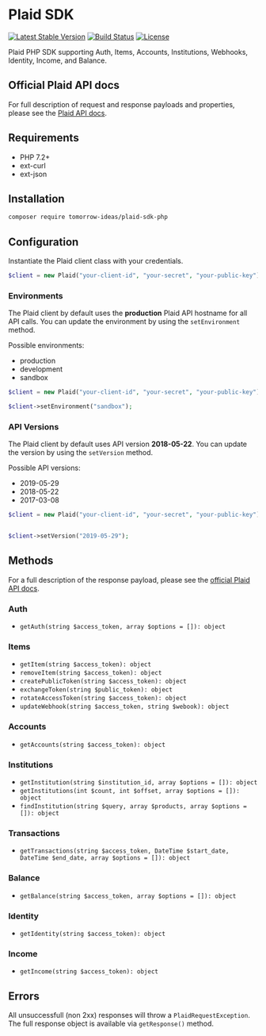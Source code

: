 # Plaid SDK
[![Latest Stable Version](https://img.shields.io/packagist/v/tomorrow-ideas/plaid-sdk-php.svg?style=flat-square)](https://packagist.org/packages/tomorrow-ideas/plaid-sdk-php)
[![Build Status](https://img.shields.io/travis/TomorrowIdeas/plaid-sdk-php.svg?style=flat-square)](https://travis-ci.org/TomorrowIdeas/plaid-sdk-php)
[![License](https://img.shields.io/github/license/TomorrowIdeas/plaid-sdk-php.svg?style=flat-square)](https://packagist.org/packages/tomorrow-ideas/plaid-sdk-php)

Plaid PHP SDK supporting Auth, Items, Accounts, Institutions, Webhooks, Identity, Income, and Balance.

## Official Plaid API docs
For full description of request and response payloads and properties, please see the [Plaid API docs](https://plaid.com/docs/).

## Requirements
* PHP 7.2+
* ext-curl
* ext-json

## Installation
```bash
composer require tomorrow-ideas/plaid-sdk-php
````

## Configuration
Instantiate the Plaid client class with your credentials.

```php
$client = new Plaid("your-client-id", "your-secret", "your-public-key");
```

### Environments
The Plaid client by default uses the **production** Plaid API hostname for all API calls. You can update the environment by using the ```setEnvironment``` method.

Possible environments:

* production
* development
* sandbox

```php
$client = new Plaid("your-client-id", "your-secret", "your-public-key");

$client->setEnvironment("sandbox");
```

### API Versions
The Plaid client by default uses API version **2018-05-22**. You can update the version by using the ```setVersion``` method.

Possible API versions:

* 2019-05-29
* 2018-05-22
* 2017-03-08

```php
$client = new Plaid("your-client-id", "your-secret", "your-public-key");


$client->setVersion("2019-05-29");
```

## Methods

For a full description of the response payload, please see the [official Plaid API docs](https://plaid.com/docs/).

### Auth
* ```getAuth(string $access_token, array $options = []): object```

### Items
* ```getItem(string $access_token): object```
* ```removeItem(string $access_token): object```
* ```createPublicToken(string $access_token): object```
* ```exchangeToken(string $public_token): object```
* ```rotateAccessToken(string $access_token): object```
* ```updateWebhook(string $access_token, string $webook): object```

### Accounts
* ```getAccounts(string $access_token): object```

### Institutions
* ```getInstitution(string $institution_id, array $options = []): object```
* ```getInstitutions(int $count, int $offset, array $options = []): object```
* ```findInstitution(string $query, array $products, array $options = []): object```

### Transactions
* ```getTransactions(string $access_token, DateTime $start_date, DateTime $end_date, array $options = []): object```

### Balance
* ```getBalance(string $access_token, array $options = []): object```

### Identity
* ```getIdentity(string $access_token): object```

### Income
* ```getIncome(string $access_token): object```

## Errors
All unsuccessfull (non 2xx) responses will throw a ```PlaidRequestException```. The full response object is available via ```getResponse()``` method.
